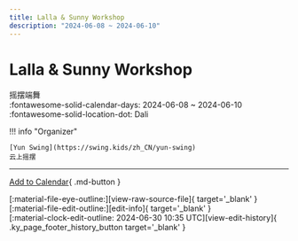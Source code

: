 ```yaml
---
title: Lalla & Sunny Workshop
description: "2024-06-08 ~ 2024-06-10"
---
```


# Lalla & Sunny Workshop 

摇摆端舞  
:fontawesome-solid-calendar-days: 2024-06-08 ~ 2024-06-10  
:fontawesome-solid-location-dot: Dali  

!!! info "Organizer"

    [Yun Swing](https://swing.kids/zh_CN/yun-swing)  
    云上摇摆  

---

[Add to Calendar](https://swing.news/ics/2024/zh_CN/dali-lalla-n-sunny-workshop-2024){ .md-button }

<div class="ky_page_footer" markdown>
<div class="ky_page_footer_trailing" markdown="span">
[:material-file-eye-outline:][view-raw-source-file]{ target='_blank' }
[:material-file-edit-outline:][edit-info]{ target='_blank' }
</div>
<div class="ky_page_footer_leading" markdown="span">
[:material-clock-edit-outline: 2024-06-30 10:35 UTC][view-edit-history]{ .ky_page_footer_history_button target='_blank' }
</div>
</div>

[view-raw-source-file]: https://github.com/swingdance/events/blob/main/2024/zh_CN/dali-lalla-n-sunny-workshop-2024.json "View Raw Source File"
[edit-info]: https://github.com/swingdance/events/issues/new?assignees=&labels=update+event&projects=&template=03-update_entity.yml&title=%5B2024%2Fzh_CN%5D%20Update%20Event%3A%20Lalla%20%26%20Sunny%20Workshop&region=zh_CN&year=2024&id=dali-lalla-n-sunny-workshop-2024&name=Lalla%20%26%20Sunny%20Workshop&org_id=yun-swing "Edit Info"

[view-edit-history]: https://github.com/swingdance/events/commits/main/2024/zh_CN/dali-lalla-n-sunny-workshop-2024.json "View Edit History"
